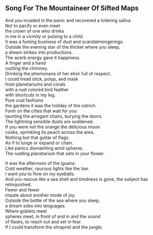 Song For The Mountaineer Of Sifted Maps
---------------------------------------
And you invaded in the panic and recovered a loitering saliva.  
Not to pacify or even meet  
the crown of one who drinks  
in me in a vicinity or pulsing to a child.  
It was a fuming business of dust and scandalmongerings.  
Outside the evening star of the thicket where you sleep,  
a dream strikes into productions.  
The acerb energy gave it happiness.  
A finger and a hand  
rustling the chimney.  
Drinking the phemonana of her elixir full of respect.  
I could tread stick, polyp, and mask  
from planetariums and corals  
with a rust colored bird feather  
with shortcuts in my leg.  
Pure coal fashions  
the gardens it was the holiday of the ostrich.  
Form on the cities that wait for you  
taunting the arrogant chairs, burying the doors.  
The lightning sensible dusts are soddened.  
If you were not the orange the delicious moon  
cooks, sprinkling its peach across the area.  
Nothing but that guitar of flags.  
As if to lunge or expand or chain.  
Like panics dismantling amid spheres.  
The rustling planetarium that sets in your flower.  
  
It was the afternoon of the iguana.  
Cold weather, raucous lights like the law.  
I want you to flow on my eyeballs.  
And you rescue like a sea shell and tiredness is gone, the subject has relinquished.  
Fewer and fewer  
impale about another mode of joy.  
Outside the bottle of the sea where you sleep,  
a dream sobs into languages.  
Where goblets meet  
spheres meet, in front of and in and the sound  
of flasks, to reach out and set in fear.  
If I could transform the shrapnel and the jungle.  
